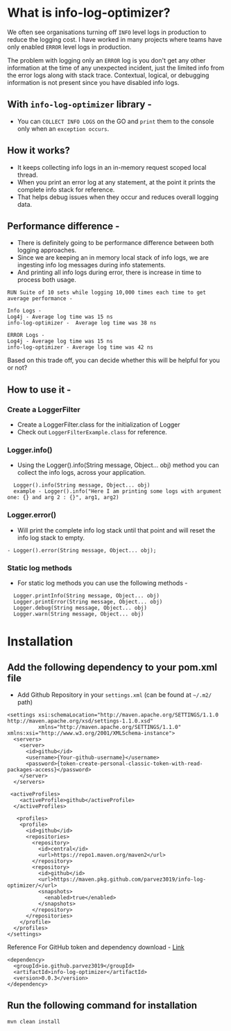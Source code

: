 # What is info-log-optimizer?

We often see organisations turning off `INFO` level logs in production to reduce the logging cost.
I have worked in many projects where teams have only enabled `ERROR` level logs in production.

The problem with logging only an `ERROR` log is you don't get any other information at the time of any unexpected incident, just the limited info from the error logs along with stack trace.
Contextual, logical, or debugging information is not present since you have disabled info logs.


## With `info-log-optimizer` library -
- You can `COLLECT INFO LOGS` on the GO and `print` them to the console only when an `exception occurs`.

## How it works? 
- It keeps collecting info logs in an in-memory request scoped local thread.
- When you print an error log at any statement, at the point it prints the complete info stack for reference.
- That helps debug issues when they occur and reduces overall logging data.

## Performance difference -
- There is definitely going to be performance difference between both logging approaches.
- Since we are keeping an in memory local stack of info logs, we are ingesting info log messages during info statements.
- And printing all info logs during error, there is increase in time to process both usage.

```
RUN Suite of 10 sets while logging 10,000 times each time to get average performance -

Info Logs -
Log4j - Average log time was 15 ns
info-log-optimizer -  Average log time was 38 ns

ERROR Logs - 
Log4j - Average log time was 15 ns
info-log-optimizer - Average log time was 42 ns
```

Based on this trade off, you can decide whether this will be helpful for you or not?

## How to use it -

### Create a LoggerFilter
- Create a LoggerFilter.class for the initialization of Logger
- Check out `LoggerFilterExample.class` for reference.

### Logger.info()
- Using the Logger().info(String message, Object... obj) method you can collect the info logs, across your application.

```
  Logger().info(String message, Object... obj)
  example - Logger().info("Here I am printing some logs with argument one: {} and arg 2 : {}", arg1, arg2)
```

### Logger.error()
- Will print the complete info log stack until that point and will reset the info log stack to empty.
```
- Logger().error(String message, Object... obj);
```

### Static log methods
- For static log methods you can use the following methods -
```
  Logger.printInfo(String message, Object... obj)
  Logger.printError(String message, Object... obj)
  Logger.debug(String message, Object... obj)
  Logger.warn(String message, Object... obj)
```

# Installation

## Add the following dependency to your pom.xml file

- Add Github Repository in your `settings.xml` (can be found at `~/.m2/` path)
```
<settings xsi:schemaLocation="http://maven.apache.org/SETTINGS/1.1.0 http://maven.apache.org/xsd/settings-1.1.0.xsd"
          xmlns="http://maven.apache.org/SETTINGS/1.1.0" xmlns:xsi="http://www.w3.org/2001/XMLSchema-instance">
  <servers>
    <server>
      <id>github</id>
      <username>{Your-github-username}</username>
      <password>{token-create-personal-classic-token-with-read-packages-access}</password>
    </server>
  </servers>

 <activeProfiles>
    <activeProfile>github</activeProfile>
  </activeProfiles>

   <profiles>
    <profile>
      <id>github</id>
      <repositories>
        <repository>
          <id>central</id>
          <url>https://repo1.maven.org/maven2</url>
        </repository>
        <repository>
          <id>github</id>
          <url>https://maven.pkg.github.com/parvez3019/info-log-optimizer/</url>
          <snapshots>
            <enabled>true</enabled>
          </snapshots>
        </repository>
      </repositories>
    </profile>
  </profiles>
</settings>
```

Reference For GitHub token and dependency download - [Link](https://docs.github.com/en/packages/working-with-a-github-packages-registry/working-with-the-apache-maven-registry#authenticating-to-github-packages)

```
<dependency>
  <groupId>io.github.parvez3019</groupId>
  <artifactId>info-log-optimizer</artifactId>
  <version>0.0.3</version>
</dependency>
```


## Run the following command for installation
```
mvn clean install
```

